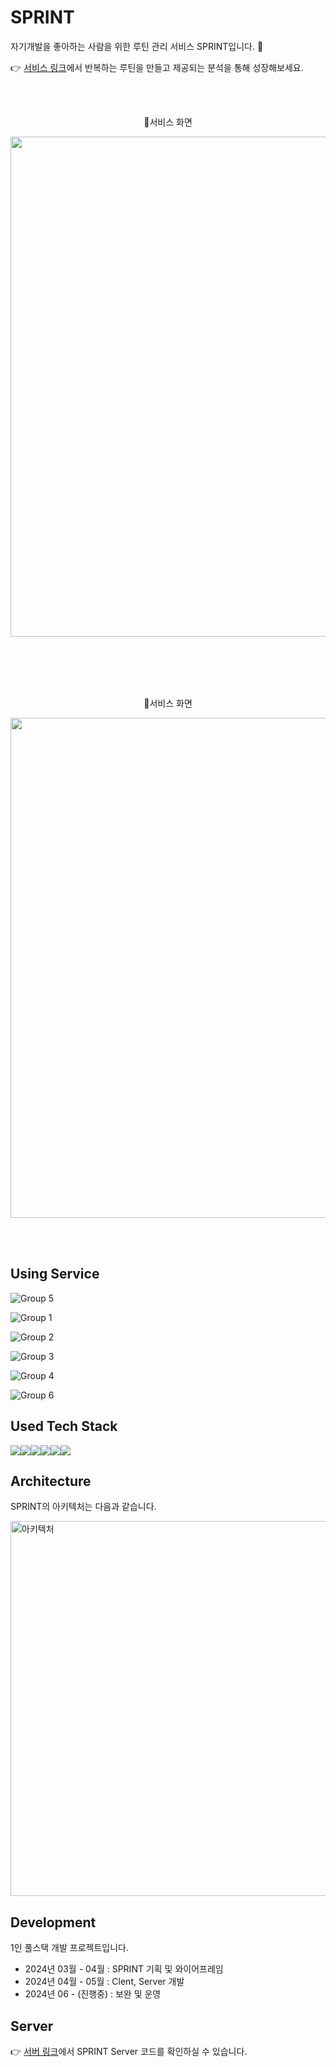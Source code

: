 # SPRINT

자기개발을 좋아하는 사람을 위한 루틴 관리 서비스 SPRINT입니다. 🏃

👉 [서비스 링크](https://www.sprints.co.kr)에서 반복하는 루틴을 만들고 제공되는 분석을 통해 성장해보세요.

<br /><br />

<div align="center">
  🏃서비스 화면 
  <p align="center">
    <img src="https://github.com/NohWookJin/sprint-client/assets/101846817/710b6c93-1920-4ee8-b628-d248f48914ff" width="800" />
  </p>
</div>

<br /><br /><br /><br />

<div align="center">
  🏃서비스 화면 
  <p align="center">
    <img src="https://github.com/NohWookJin/sprint-client/assets/101846817/45ae57b3-58ec-4ac7-83ca-420e388829d8" width="800" />
  </p>
</div>

<br /><br />

## Using Service

![Group 5](https://github.com/NohWookJin/sprint-client/assets/101846817/02f20890-0035-44e9-b73c-c86f6f819c95)

![Group 1](https://github.com/NohWookJin/sprint-client/assets/101846817/a1ecd1a9-5f2a-4995-861c-9348825db3e4)

![Group 2](https://github.com/NohWookJin/sprint-client/assets/101846817/0f26440b-522d-4721-8bcb-eceb842b9cc8)

![Group 3](https://github.com/NohWookJin/sprint-client/assets/101846817/b386118e-3041-4984-b4e2-62bad12f554e)

![Group 4](https://github.com/NohWookJin/sprint-client/assets/101846817/ee74fe0e-689c-4111-af11-6949a2746847)

![Group 6](https://github.com/NohWookJin/sprint-client/assets/101846817/97503a96-0c46-4de4-bfbb-26741f2f2fc3)

## Used Tech Stack

<div style="display:flex;">
  <img src="https://img.shields.io/badge/React-61DAFB?style=flat&logo=React&logoColor=white">
  <img src="https://img.shields.io/badge/TypeScript-3178C6?style=flat&logo=TypeScript&logoColor=white">
  <img src="https://img.shields.io/badge/Recoil-3578E5?style=flat&logo=Recoil&logoColor=white">
  <img src="https://img.shields.io/badge/Tailwind%20CSS-06B6D4?style=flat&logo=Tailwind%20CSS&logoColor=white">
  <img src="https://img.shields.io/badge/Vite-646CFF?style=flat&logo=Vite&logoColor=white">
  <img src="https://img.shields.io/badge/Vercel-000000?style=flat&logo=Vercel&logoColor=white">
</div>

## Architecture

SPRINT의 아키텍처는 다음과 같습니다.

<img width="600" alt="아키텍처" src="https://github.com/NohWookJin/sprint-server/assets/101846817/7f462482-e178-4970-9de0-50d5aaa3f548">

## Development

1인 풀스택 개발 프로젝트입니다.

- 2024년 03월 - 04월 : SPRINT 기획 및 와이어프레임
- 2024년 04월 - 05월 : Clent, Server 개발
- 2024년 06 - (진행중) : 보완 및 운영

## Server

👉 [서버 링크](https://www.sprints.co.kr)에서 SPRINT Server 코드를 확인하실 수 있습니다.
